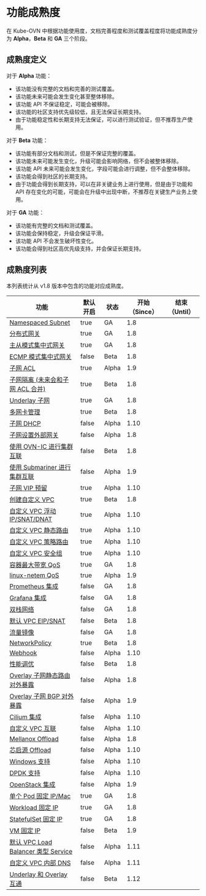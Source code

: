 # 功能成熟度

在 Kube-OVN 中根据功能使用度，文档完善程度和测试覆盖程度将功能成熟度分为 **Alpha**，**Beta** 和 **GA** 三个阶段。

## 成熟度定义

对于 **Alpha** 功能：

- 该功能没有完整的文档和完善的测试覆盖。
- 该功能未来可能会发生变化甚至整体移除。
- 该功能 API 不保证稳定，可能会被移除。
- 该功能的社区支持优先级较低，且无法保证长期支持。
- 由于功能稳定性和长期支持无法保证，可以进行测试验证，但不推荐生产使用。

对于 **Beta** 功能：

- 该功能有部分文档和测试，但是不保证完整的覆盖。
- 该功能未来可能发生变化，升级可能会影响网络，但不会被整体移除。
- 该功能 API 未来可能会发生变化，字段可能会进行调整，但不会整体移除。
- 该功能会得到社区的长期支持。
- 由于功能会得到长期支持，可以在非关键业务上进行使用，但是由于功能和 API 存在变化的可能，可能会在升级中出现中断，不推荐在关键生产业务上使用。

对于 **GA** 功能：

- 该功能有完整的文档和测试覆盖。
- 该功能会保持稳定，升级会保证平滑。
- 该功能 API 不会发生破坏性变化。
- 该功能会得到社区高优先级支持，并会保证长期支持。

## 成熟度列表

本列表统计从 v1.8 版本中包含的功能对应成熟度。

| 功能                              | 默认开启  | 状态    | 开始（Since） | 结束（Until） |
|---------------------------------|-------|-------|-----------|-----------|
| [Namespaced Subnet](../guide/subnet.md) | true  | GA    | 1.8       |           |
| [分布式网关](../guide/subnet.md) | true  | GA    | 1.8       |           |
| [主从模式集中式网关](../guide/subnet.md) | true  | GA    | 1.8       |           |
| [ECMP 模式集中式网关](../guide/setup-options.md) | false | Beta  | 1.8       |           |
| [子网 ACL](../guide/subnet.md) | true  | Alpha | 1.9       |           |
| [子网隔离 (未来会和子网 ACL 合并)](../guide/subnet.md) | true  | Beta  | 1.8       |           |
| [Underlay 子网](../start/underlay.md) | true  | GA    | 1.8       |           |
| [多网卡管理](../advance/multi-nic.md) | true  | Beta  | 1.8       |           |
| [子网 DHCP](../advance/dhcp.md) | false | Alpha | 1.10      |           |
| [子网设置外部网关](../advance/external-gateway.md) | false | Alpha | 1.8       |           |
| [使用 OVN-IC 进行集群互联](../advance/with-ovn-ic.md) | false | Beta  | 1.8       |           |
| [使用 Submariner 进行集群互联](../advance/with-submariner.md) | false | Alpha | 1.9       |           |
| [子网 VIP 预留](../advance/vip.md) | true  | Alpha | 1.10      |           |
| [创建自定义 VPC](../guide/vpc.md) | true  | Beta  | 1.8       |           |
| [自定义 VPC 浮动 IP/SNAT/DNAT](../guide/vpc.md) | true  | Alpha | 1.10      |           |
| [自定义 VPC 静态路由](../guide/vpc.md) | true  | Alpha | 1.10      |           |
| [自定义 VPC 策略路由](../guide/vpc.md) | true  | Alpha | 1.10      |           |
| [自定义 VPC 安全组](../advance/security-group.md) | true  | Alpha | 1.10      |           |
| [容器最大带宽 QoS](../guide/qos.md) | true  | GA    | 1.8       |           |
| [linux-netem QoS](../guide/qos.md) | true  | Alpha | 1.9       |           |
| [Prometheus 集成](../guide/prometheus.md) | false | GA    | 1.8       |           |
| [Grafana 集成](../guide/prometheus-grafana.md) | false | GA    | 1.8       |           |
| [双栈网络](../guide/dual-stack.md) | false | GA    | 1.8       |           |
| [默认 VPC EIP/SNAT](../guide/eip-snat.md) | false | Beta  | 1.8       |           |
| [流量镜像](../guide/mirror.md) | false | GA    | 1.8       |           |
| [NetworkPolicy](../guide/setup-options.md) | true  | Beta  | 1.8       |           |
| [Webhook](../guide/webhook.md) | false | Alpha | 1.10      |           |
| [性能调优](../advance/performance-tuning.md) | false | Beta  | 1.8       |           |
| [Overlay 子网静态路由对外暴露](../advance/overlay-with-route.md) | false | Alpha | 1.8       |           |
| [Overlay 子网 BGP 对外暴露](../advance/with-bgp.md) | false | Alpha | 1.9       |           |
| [Cilium 集成](../advance/with-cilium.md) | false | Alpha | 1.10      |           |
| [自定义 VPC 互联](../advance/vpc-peering.md) | false | Alpha | 1.10      |           |
| [Mellanox Offload](../advance/offload-mellanox.md) | false | Alpha | 1.8       |           |
| [芯启源 Offload](../advance/offload-corigine.md) | false | Alpha | 1.10      |           |
| [Windows 支持](../advance/windows.md) | false | Alpha | 1.10      |           |
| [DPDK 支持](../advance/dpdk.md) | false | Alpha | 1.10      |           |
| [OpenStack 集成](../advance/dpdk.md) | false | Alpha | 1.9       |           |
| [单个 Pod 固定 IP/Mac](../guide/static-ip-mac.md) | true  | GA    | 1.8       |           |
| [Workload 固定 IP](../guide/static-ip-mac.md) | true  | GA    | 1.8       |           |
| [StatefulSet 固定 IP](../guide/static-ip-mac.md) | true  | GA    | 1.8       |           |
| [VM 固定 IP](../guide/static-ip-mac.md) | false | Beta  | 1.9       |           |
| [默认 VPC Load Balancer 类型 Service](../guide/loadbalancer-service.md) | false | Alpha | 1.11      |           |
| [自定义 VPC 内部 DNS](../advance/vpc-internal-dns.md) | false | Alpha | 1.11      |           |
| [Underlay 和 Overlay 互通](../start/underlay.md) | false | Beta | 1.12      |           |
